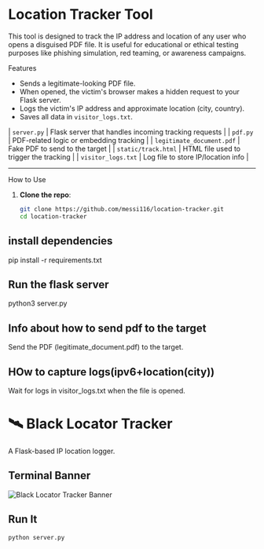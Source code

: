 
# Location Tracker Tool

This tool is designed to track the IP address and location of any user who opens a disguised PDF file. It is useful for educational or ethical testing purposes like phishing simulation, red teaming, or awareness campaigns.


 Features

- Sends a legitimate-looking PDF file.
- When opened, the victim's browser makes a hidden request to your Flask server.
- Logs the victim's IP address and approximate location (city, country).
- Saves all data in `visitor_logs.txt`.



| `server.py` | Flask server that handles incoming tracking requests |
| `pdf.py` | PDF-related logic or embedding tracking |
| `legitimate_document.pdf` | Fake PDF to send to the target |
| `static/track.html` | HTML file used to trigger the tracking |
| `visitor_logs.txt` | Log file to store IP/location info |

---
 How to Use

1. **Clone the repo**:
   ```bash
   git clone https://github.com/messi116/location-tracker.git
   cd location-tracker

   
## install dependencies

pip install -r requirements.txt

## Run the flask server

python3 server.py

## Info about how to send pdf to the target 

Send the PDF (legitimate_document.pdf) to the target.

## HOw to capture logs(ipv6+location(city))

Wait for logs in visitor_logs.txt when the file is opened.


# 🛰 Black Locator Tracker

A Flask-based IP location logger.

##  Terminal Banner

![Black Locator Tracker Banner](banner.png)


##  Run It

```bash
python server.py
